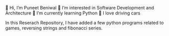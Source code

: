 👋 Hi, I’m Puneet Beniwal
👀 I’m interested in Software Development and Architecture 
🌱 I’m currently learning Python 
🚗 I love driving cars

In this Reserach Repository, I have added a few python programs related to games, reversing strings and fibonacci series. 
